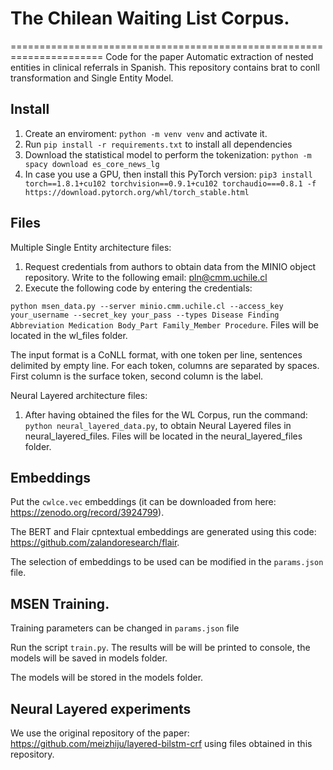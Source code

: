 

#  The Chilean Waiting List Corpus.
======================================================================
Code for the paper Automatic extraction of nested entities in clinical referrals in Spanish. This repository contains brat to conll transformation and Single Entity Model.

## Install

1. Create an enviroment: `python -m venv venv` and activate it.
2. Run `pip install -r requirements.txt` to install all dependencies
3. Download the statistical model to perform the tokenization: `python -m spacy download es_core_news_lg`
4. In case you use a GPU, then install this PyTorch version: `pip3 install torch==1.8.1+cu102 torchvision==0.9.1+cu102 torchaudio===0.8.1 -f https://download.pytorch.org/whl/torch_stable.html`


## Files

Multiple Single Entity architecture files:

1. Request credentials from authors to obtain data from the MINIO object repository. Write to the following email: pln@cmm.uchile.cl
2. Execute the following code by entering the credentials:

`python msen_data.py --server minio.cmm.uchile.cl --access_key your_username --secret_key your_pass --types Disease Finding Abbreviation Medication Body_Part Family_Member Procedure`. Files will be located in the wl_files folder.

The input format is a CoNLL format, with one token per line, sentences
delimited by empty line. For each token, columns are separated by spaces. First
column is the surface token, second column is the label.

Neural Layered architecture files:

1. After having obtained the files for the WL Corpus, run the command: `python neural_layered_data.py`,  to obtain Neural Layered files in neural_layered_files. Files will be located in the neural_layered_files folder.

## Embeddings

Put the `cwlce.vec` embeddings (it can be downloaded from here: https://zenodo.org/record/3924799).

The BERT and Flair cpntextual embeddings are generated using this code: https://github.com/zalandoresearch/flair. 

The selection of embeddings to be used can be modified in the `params.json` file.

## MSEN Training.

Training parameters can be changed in `params.json` file

Run the script `train.py`. The results will be will be printed to console, the models will be saved in models folder.

The models will be stored in the models folder.

## Neural Layered experiments

We use the original repository of the paper: https://github.com/meizhiju/layered-bilstm-crf using files obtained in this repository. 
